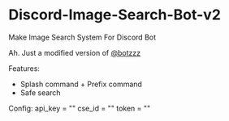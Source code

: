 # Discord-Image-Search-Bot-v2
Make Image Search System For Discord Bot

Ah. Just a modified version of [@botzzz](https://github.com/bortzzz/Discord-Image-Search-Bot.git)

Features:
- Splash command + Prefix command
- Safe search

Config:
  api_key = "<YOUR CUSTOM SEARCH API KEY>"
  cse_id = "<YOUR PROJECT CSE ID>"
  token = "<YOUR DISCORD BOT TOKEN>"
